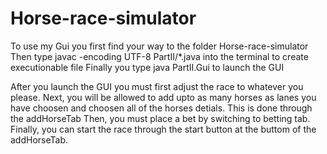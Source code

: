 # Horse-race-simulator

To use my Gui you first find your way to the folder Horse-race-simulator
Then type javac -encoding UTF-8 PartII/*.java into the terminal to create executionable file
Finally you type java PartII.Gui to launch the GUI

After you launch the GUI you must first adjust the race to whatever you please.
Next, you will be allowed to add upto as many horses as lanes you have choosen and choosen all of the horses detials. This is done through the addHorseTab
Then, you must place a bet by switching to betting tab.
Finally, you can start the race through the start button at the buttom of the addHorseTab.
